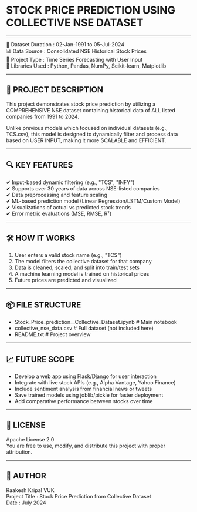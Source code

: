 # STOCK PRICE PREDICTION USING COLLECTIVE NSE DATASET   
--------------------------------------------------------------------
📅 Dataset Duration  :  02-Jan-1991 to 05-Jul-2024  
📊 Data Source       :  Consolidated NSE Historical Stock Prices  
📌 Project Type      :  Time Series Forecasting with User Input  
🧠 Libraries Used    :  Python, Pandas, NumPy, Scikit-learn, Matplotlib  

--------------------------------------------------------------------
📁 PROJECT DESCRIPTION
--------------------------------------------------------------------

This project demonstrates stock price prediction by utilizing a 
COMPREHENSIVE NSE dataset containing historical data of ALL 
listed companies from 1991 to 2024.

Unlike previous models which focused on individual datasets (e.g., 
TCS.csv), this model is designed to dynamically filter and process 
data based on USER INPUT, making it more SCALABLE and EFFICIENT.

--------------------------------------------------------------------
🔍 KEY FEATURES
--------------------------------------------------------------------

✔ Input-based dynamic filtering (e.g., "TCS", "INFY")  
✔ Supports over 30 years of data across NSE-listed companies  
✔ Data preprocessing and feature scaling  
✔ ML-based prediction model (Linear Regression/LSTM/Custom Model)  
✔ Visualizations of actual vs predicted stock trends  
✔ Error metric evaluations (MSE, RMSE, R²)

--------------------------------------------------------------------
🛠 HOW IT WORKS
--------------------------------------------------------------------

1. User enters a valid stock name (e.g., "TCS")
2. The model filters the collective dataset for that company
3. Data is cleaned, scaled, and split into train/test sets
4. A machine learning model is trained on historical prices
5. Future prices are predicted and visualized

--------------------------------------------------------------------
📦 FILE STRUCTURE
--------------------------------------------------------------------

- Stock_Price_prediction__Collective_Dataset.ipynb   # Main notebook
- collective_nse_data.csv                            # Full dataset (not included here)
- README.txt                                          # Project overview

--------------------------------------------------------------------
📈 FUTURE SCOPE
--------------------------------------------------------------------

- Develop a web app using Flask/Django for user interaction  
- Integrate with live stock APIs (e.g., Alpha Vantage, Yahoo Finance)  
- Include sentiment analysis from financial news or tweets  
- Save trained models using joblib/pickle for faster deployment  
- Add comparative performance between stocks over time  

--------------------------------------------------------------------
📃 LICENSE
--------------------------------------------------------------------

Apache License 2.0  
You are free to use, modify, and distribute this project with 
proper attribution.

--------------------------------------------------------------------
👤 AUTHOR
--------------------------------------------------------------------

Raakesh Kripal VUK  
Project Title : Stock Price Prediction from Collective Dataset  
Date         : July 2024  
